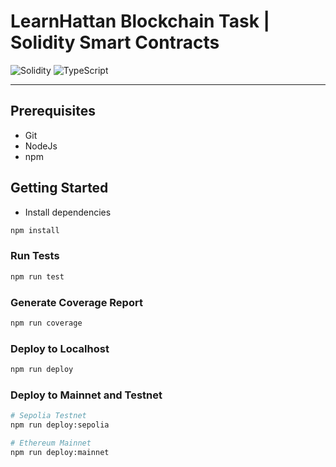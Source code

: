 # LearnHattan Blockchain Task | Solidity Smart Contracts

<img alt="Solidity" src="https://img.shields.io/badge/Solidity-e6e6e6?style=for-the-badge&logo=solidity&logoColor=black"/> <img alt="TypeScript" src="https://img.shields.io/badge/typescript-%23007ACC.svg?style=for-the-badge&logo=typescript&logoColor=white"/>
<hr/>

## Prerequisites

- Git
- NodeJs
- npm

## Getting Started

- Install dependencies

```sh
npm install
```

### Run Tests

```sh
npm run test
```

### Generate Coverage Report

```sh
npm run coverage
```

### Deploy to Localhost

```sh
npm run deploy
```

### Deploy to Mainnet and Testnet

```sh
# Sepolia Testnet
npm run deploy:sepolia
```


```sh
# Ethereum Mainnet
npm run deploy:mainnet
```